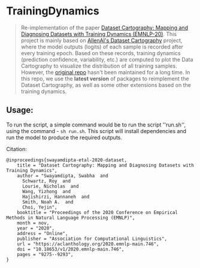 # TrainingDynamics
> Re-implementation of the paper [Dataset Cartography: Mapping and Diagnosing Datasets with Training Dynamics (EMNLP-20)](https://aclanthology.org/2020.emnlp-main.746/). This project is mainly based on [AllenAI's Dataset Cartography](https://github.com/allenai/cartography) project, where the model outputs (logits) of each sample is recorded after every training epoch. Based on these records, training dynamics (prediction confidence, variability, etc.) are computed to plot the Data Cartography to visualize the distribution of all training samples. However, the [original repo](https://github.com/allenai/cartography) hasn't been maintained for a long time. In this repo, we use the **latest version** of packages to reimplement the Dataset Cartography, as well as some other extensions based on the training dynamics.

## Usage:

To run the script, a simple command would be to run the script ''run.sh'', using the command - `sh run.sh`.
This script will install dependencies and run the model to produce the required outputs.

Citation:
```
@inproceedings{swayamdipta-etal-2020-dataset,
    title = "Dataset Cartography: Mapping and Diagnosing Datasets with Training Dynamics",
    author = "Swayamdipta, Swabha  and
      Schwartz, Roy  and
      Lourie, Nicholas  and
      Wang, Yizhong  and
      Hajishirzi, Hannaneh  and
      Smith, Noah A.  and
      Choi, Yejin",
    booktitle = "Proceedings of the 2020 Conference on Empirical Methods in Natural Language Processing (EMNLP)",
    month = nov,
    year = "2020",
    address = "Online",
    publisher = "Association for Computational Linguistics",
    url = "https://aclanthology.org/2020.emnlp-main.746",
    doi = "10.18653/v1/2020.emnlp-main.746",
    pages = "9275--9293",
}
```

